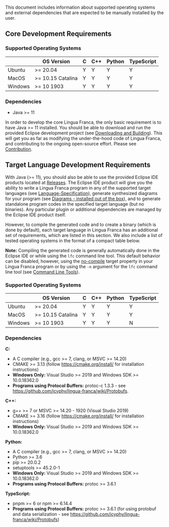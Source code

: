 This document includes information about supported operating systems and external dependencies that are expected to be manually installed by the user.


## Core Development Requirements

### **Supported Operating Systems**
|         |    OS Version     | C  | C++ | Python | TypeScript |
|---------|-------------------|----|-----|--------|------------|
| Ubuntu  | >= 20.04          | Y  | Y   | Y      | Y          |
| MacOS   | >= 10.15 Catalina | Y  | Y   | Y      | Y          |
| Windows | >= 10 1903        | Y  | Y   | Y      | Y          |

### **Dependencies**
- Java >= 11

In order to develop the core Lingua Franca, the only basic requirement is to have Java >= 11 installed. You should be able to download and run the provided Eclipse development project (see [Downloading and Building](https://github.com/icyphy/lingua-franca/wiki/Downloading-and-Building)). This will get you as far as modifying the under-the-hood code of Lingua Franca, and contributing to the ongoing open-source effort. Please see [Contribution]().

## Target Language Development Requirements
With Java (>= 11), you should also be able to use the provided Eclipse IDE products located at [Releases](). The Eclipse IDE product will give you the ability to write a Lingua Franca program in any of the supported target languages (see [Language-Specification](https://github.com/icyphy/lingua-franca/wiki/Language-Specification)), generate synthesized diagrams for your program (see [Diagrams - installed out of the box](https://github.com/icyphy/lingua-franca/wiki/Diagrams)), and to generate standalone program codes in the specified target language (but no binaries). Any particular plugin or additional dependencies are managed by the Eclipse IDE product itself.

However, to compile the generated code and to create a binary (which is done by default), each target language in Lingua Franca has an additional set of requirements, which are listed in this section. We also include a list of tested operating systems in the format of a compact table below.

**Note:** Compiling the generated code is generally automatically done in the Eclipse IDE or while using the `lfc` command line tool. This default behavior can be disabled, however, using the [no-compile](https://github.com/icyphy/lingua-franca/wiki/target-specification#no-compile) target property in your Lingua Franca program or by using the `-n` argument for the `lfc` command line tool (see [Command Line Tools](https://github.com/icyphy/lingua-franca/wiki/Command-Line-Tools)).


### Supported Operating Systems
|         |    OS Version     | C             | C++ | Python | TypeScript |
|---------|-------------------|---------------|-----|--------|------------|
| Ubuntu  | >= 20.04          | Y             | Y   | Y      | Y          |
| MacOS   | >= 10.15 Catalina | Y             | Y   | Y      | Y          |
| Windows | >= 10 1903        | Y             | Y   | Y      | N          |


### Dependencies

**C:**
- A C compiler (e.g., gcc >= 7, clang, or MSVC >= 14.20)
- CMAKE >= 3.13 (follow https://cmake.org/install/ for installation instructions)
- **Windows Only:** Visual Studio >= 2019 and Windows SDK >= 10.0.18362.0
- **Programs using Protocol Buffers:** protoc-c 1.3.3 - see https://github.com/icyphy/lingua-franca/wiki/Protobufs.

**C++:**
- g++ >= 7 or MSVC >= 14.20 - 1920 (Visual Studio 2019)
- CMAKE >= 3.16 (follow https://cmake.org/install/ for installation instructions)
- **Windows Only:** Visual Studio >= 2019 and Windows SDK >= 10.0.18362.0

**Python:**
- A C compiler (e.g., gcc >= 7, clang, or MSVC >= 14.20)
- Python >= 3.6
- pip >= 20.0.2
- setuptools >= 45.2.0-1
- **Windows Only:** Visual Studio >= 2019 and Windows SDK >= 10.0.18362.0
- **Programs using Protocol Buffers:** protoc >= 3.6.1

**TypeScript:**
- pnpm >= 6 or npm >= 6.14.4
- **Programs using Protocol Buffers:** protoc >= 3.6.1 (for using protobuf and data serialization - see https://github.com/icyphy/lingua-franca/wiki/Protobufs)
